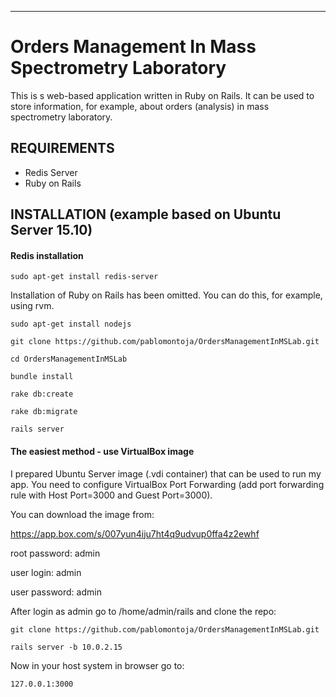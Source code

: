 ----
# Orders Management In Mass Spectrometry Laboratory

This is s web-based application written in Ruby on Rails. It can be used to store information, for example, about orders (analysis) in mass spectrometry laboratory.

## REQUIREMENTS

- Redis Server
- Ruby on Rails

## INSTALLATION (example based on Ubuntu Server 15.10)

#### Redis installation
```
sudo apt-get install redis-server
```
Installation of Ruby on Rails has been omitted. You can do this, for example, using rvm.
```
sudo apt-get install nodejs

git clone https://github.com/pablomontoja/OrdersManagementInMSLab.git

cd OrdersManagementInMSLab

bundle install

rake db:create

rake db:migrate

rails server
```

#### The easiest method - use VirtualBox image

I prepared Ubuntu Server image (.vdi container) that can be used to run my app. You need to configure VirtualBox Port Forwarding (add port forwarding rule with Host Port=3000 and Guest Port=3000).

You can download the image from:

https://app.box.com/s/007yun4iju7ht4q9udvup0ffa4z2ewhf

root password: admin

user login: admin

user password: admin


After login as admin go to /home/admin/rails and clone the repo:
```
git clone https://github.com/pablomontoja/OrdersManagementInMSLab.git

rails server -b 10.0.2.15
```

Now in your host system in browser go to:
```
127.0.0.1:3000
```
